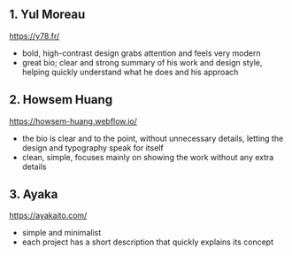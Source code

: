 ## **1. Yul Moreau** ##
https://y78.fr/
- bold, high-contrast design grabs attention and feels very modern
- great bio; clear and strong summary of his work and design style, helping quickly understand what he does and his approach


## **2. Howsem Huang** ##
https://howsem-huang.webflow.io/
- the bio is clear and to the point, without unnecessary details, letting the design and typography speak for itself
- clean, simple, focuses mainly on showing the work without any extra details

## **3. Ayaka** ##
https://ayakaito.com/
- simple and minimalist
- each project has a short description that quickly explains its concept
